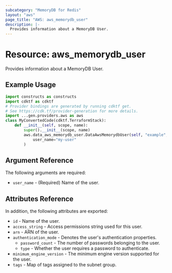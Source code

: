 ```yaml
---
subcategory: "MemoryDB for Redis"
layout: "aws"
page_title: "AWS: aws_memorydb_user"
description: |-
  Provides information about a MemoryDB User.
---
```


# Resource: aws_memorydb_user

Provides information about a MemoryDB User.

## Example Usage

```python
import constructs as constructs
import cdktf as cdktf
# Provider bindings are generated by running cdktf get.
# See https://cdk.tf/provider-generation for more details.
import ...gen.providers.aws as aws
class MyConvertedCode(cdktf.TerraformStack):
    def __init__(self, scope, name):
        super().__init__(scope, name)
        aws.data_aws_memorydb_user.DataAwsMemorydbUser(self, "example",
            user_name="my-user"
        )
```

## Argument Reference

The following arguments are required:

* `user_name` - (Required) Name of the user.

## Attributes Reference

In addition, the following attributes are exported:

* `id` - Name of the user.
* `access_string` - Access permissions string used for this user.
* `arn` - ARN of the user.
* `authentication_mode` - Denotes the user's authentication properties.
    * `password_count` - The number of passwords belonging to the user.
    * `type` - Whether the user requires a password to authenticate.
* `minimum_engine_version` - The minimum engine version supported for the user.
* `tags` - Map of tags assigned to the subnet group.

<!-- cache-key: cdktf-0.17.0-pre.15 input-c377798d31cf672e6977818159c2e01dabc7ec257581b6f7fe9ea6f5238312ca -->